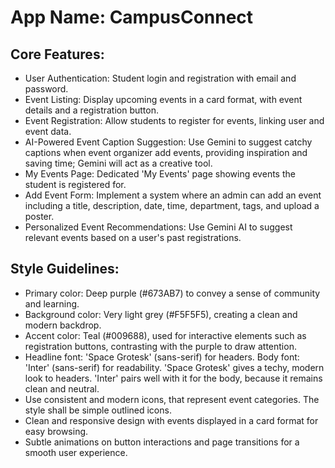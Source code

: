 # **App Name**: CampusConnect

## Core Features:

- User Authentication: Student login and registration with email and password.
- Event Listing: Display upcoming events in a card format, with event details and a registration button.
- Event Registration: Allow students to register for events, linking user and event data.
- AI-Powered Event Caption Suggestion: Use Gemini to suggest catchy captions when event organizer add events, providing inspiration and saving time; Gemini will act as a creative tool.
- My Events Page: Dedicated 'My Events' page showing events the student is registered for.
- Add Event Form: Implement a system where an admin can add an event including a title, description, date, time, department, tags, and upload a poster.
- Personalized Event Recommendations: Use Gemini AI to suggest relevant events based on a user's past registrations.

## Style Guidelines:

- Primary color: Deep purple (#673AB7) to convey a sense of community and learning.
- Background color: Very light grey (#F5F5F5), creating a clean and modern backdrop.
- Accent color: Teal (#009688), used for interactive elements such as registration buttons, contrasting with the purple to draw attention.
- Headline font: 'Space Grotesk' (sans-serif) for headers. Body font: 'Inter' (sans-serif) for readability. 'Space Grotesk' gives a techy, modern look to headers. 'Inter' pairs well with it for the body, because it remains clean and neutral.
- Use consistent and modern icons, that represent event categories.  The style shall be simple outlined icons.
- Clean and responsive design with events displayed in a card format for easy browsing.
- Subtle animations on button interactions and page transitions for a smooth user experience.